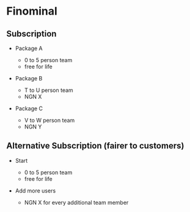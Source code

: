 # Finominal

## Subscription
- Package A
  - 0 to 5 person team
  - free for life

- Package B
  - T to U person team
  - NGN X

- Package C
  - V to W person team
  - NGN Y

## Alternative Subscription (fairer to customers)
- Start
  - 0 to 5 person team
  - free for life

- Add more users
  - NGN X for every additional team member
